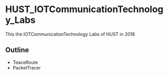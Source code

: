 # HUST_IOTCommunicationTechnology_Labs
This the IOTCommunicationTechnology Labs of HUST in 2018
## Outline
- TeaceRoute
- PacketTracer